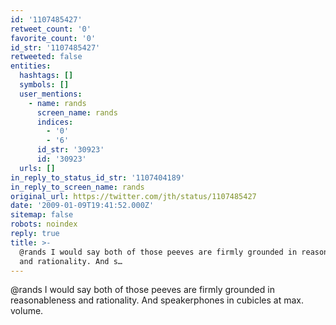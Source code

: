 ```yaml
---
id: '1107485427'
retweet_count: '0'
favorite_count: '0'
id_str: '1107485427'
retweeted: false
entities:
  hashtags: []
  symbols: []
  user_mentions:
    - name: rands
      screen_name: rands
      indices:
        - '0'
        - '6'
      id_str: '30923'
      id: '30923'
  urls: []
in_reply_to_status_id_str: '1107404189'
in_reply_to_screen_name: rands
original_url: https://twitter.com/jth/status/1107485427
date: '2009-01-09T19:41:52.000Z'
sitemap: false
robots: noindex
reply: true
title: >-
  @rands I would say both of those peeves are firmly grounded in reasonableness
  and rationality. And s…
---
```


@rands I would say both of those peeves are firmly grounded in reasonableness and rationality. And speakerphones in cubicles at max. volume.